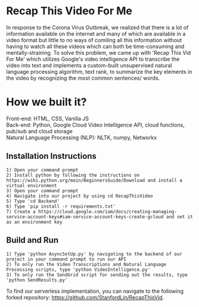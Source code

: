 # Recap This Video For Me

In response to the Corona Virus Outbreak, we realized that there is a lot of information available on the internet and many of which are available in a video format but little to no ways of comiling all this information without having to watch all these videos which can both be time-consuming and mentally-straining. To solve this problem, we came up with 'Recap This Vid For Me' which utilizes Google's video intelligence API to transcribe the video into text and implements a custom-built unsupervised natural language processing algorithm, text rank, to summarize the key elements in the video by recognizing the most common sentences/ words.

# How we built it?

Front-end: HTML, CSS, Vanilla JS\
Back-end: Python, Google Cloud Video Intelligence API, cloud functions, pub/sub and cloud storage\
Natural Language Processing (NLP): NLTK, numpy, Networkx 

## Installation Instructions
```
1) Open your command prompt
2) Install python by following the instructions on https://wiki.python.org/moin/BeginnersGuide/Download and install a virtual environment
3) Open your command prompt 
4) Navigate into our project by using cd RecapThisVideo
5) Type 'cd Backend'
6) Type 'pip install -r requirements.txt'
7) Create a https://cloud.google.com/iam/docs/creating-managing-service-account-keys#iam-service-account-keys-create-gcloud and set it as an environment key
```

## Build and Run
```
1) Type 'python AsyncSetUp.py' by navigating to the backend of our project in your command prompt to run our API 
2) To only run the Video Transcriptions and Natural Language Processing scripts, type 'python VideoIntelligence.py' 
3) To only run the SendGrid script for sending out the results, type 'python SendResults.py' 
```
To find our serverless implementation, you can navigate to the following forked repository: https://github.com/StanfordLin/RecapThisVid.
